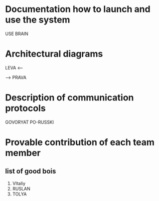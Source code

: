 # Documentation how to launch and use the system
USE BRAIN

# Architectural diagrams
LEVA <--


--> PRAVA

# Description of communication protocols
GOVORYAT PO-RUSSKI

# Provable contribution of each team member
## list of good bois

1. VItaliy
2. RUSLAN
3. TOLYA
